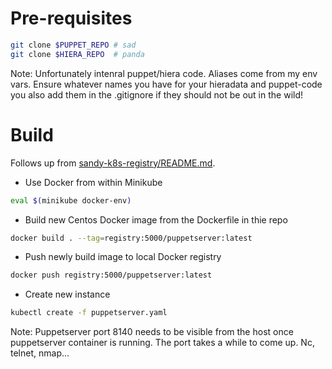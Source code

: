 # Pre-requisites
```sh
git clone $PUPPET_REPO # sad
git clone $HIERA_REPO  # panda
```
Note: Unfortunately intenral puppet/hiera code. Aliases come from my env vars. Ensure whatever names you have for your hieradata and puppet-code you also add them in the .gitignore if they should not be out in the wild!

# Build
Follows up from [sandy-k8s-registry/README.md](https://github.com/Klazomenai/sandy-k8s-registry).
 - Use Docker from within Minikube
```sh
eval $(minikube docker-env)
```

 - Build new Centos Docker image from the Dockerfile in thie repo
```sh
docker build . --tag=registry:5000/puppetserver:latest
```

 - Push newly build image to local Docker registry
```sh
docker push registry:5000/puppetserver:latest
```

 - Create new instance
```sh
kubectl create -f puppetserver.yaml
```

Note: Puppetserver port 8140 needs to be visible from the host once puppetserver container is running. The port takes a while to come up. Nc, telnet, nmap...

